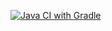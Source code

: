 [![Java CI with Gradle](https://github.com/doremifamiredo/PageObject/actions/workflows/CI.yml/badge.svg)](https://github.com/doremifamiredo/PageObject/actions/workflows/CI.yml)
